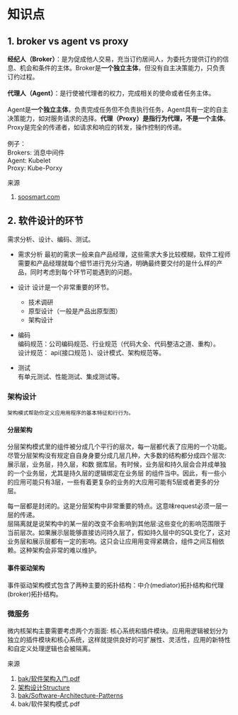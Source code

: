 # 知识点

## 1. broker vs agent vs proxy

**经纪人（Broker）**：是为促成他人交易，充当订约居间人，为委托方提供订约的信息、机会和条件的主体。Broker是**一个独立主体**，但没有自主决策能力，只负责订约过程。<br>
<br>
**代理人（Agent）**：是行使被代理者的权力，完成相关的使命或者任务主体。<br>
<br>
Agent是**一个独立主体**，负责完成任务但不负责执行任务，Agent具有一定的自主决策能力，如对服务请求的选择。**代理（Proxy）**是指**行为代理，不是一个主体**。Proxy是完全的传递者，如请求和响应的转发，操作控制的传递。<br>
<br>
例子：  
Brokers: 消息中间件 <br>
Agent: Kubelet <br>
Proxy: Kube-Porxy <br>  

来源
1. [soosmart.com](https://www.soosmart.com/topic/1033.html)


## 2. 软件设计的环节

需求分析、设计、编码、测试。<br>

- 需求分析
    最初的需求一般来自产品经理，这些需求大多比较模糊，软件工程师需要和产品经理就每个细节进行充分沟通，明确最终要交付的是什么样的产品，同时考虑到每个环节可能遇到的问题。
- 设计
    设计是一个非常重要的环节。
    - 技术调研
    - 原型设计（一般是产品出原型图）
    - 架构设计
- 编码<br>
    编码规范：公司编码规范、行业规范（代码大全、代码整洁之道、重构）。 <br>
    设计规范： api(接口规范 )、设计模式、架构规范等。

- 测试<br>
    有单元测试、性能测试、集成测试等。

### 架构设计
    架构模式帮助你定义应⽤用程序的基本特征和⾏行为。
#### 分层架构
分层架构模式⾥的组件被分成几个平行的层次，每一层都代表了应用的一个功能。尽管分层架构没有规定⾃自⾝身要分成几层几种，大多数的结构都分成四个层次:展示层，业务层，持久层，和数
据库层。有时候，业务层和持久层会合并成单独的一个业务层，尤其是持久层的逻辑绑定在业务层
的组件当中。因此，有一些小的应用可能只有3层，一些有着更复杂的业务的大应用可能有5层或者更多的分层。<br>

每一层都是封闭的。这是分层架构中非常重要的特点。这意味request必须一层一层的传递。<br>
层隔离就是说架构中的某一层的改变不会影响到其他层:这些变化的影响范围限于当前层次。如果展示层能够直接访问持久层了，假如持久层中的SQL变化了，这对业务层和展示层都有一定的影响。这只会让应⽤用变得紧耦合，组件之间互相依赖。这种架构会非常的难以维护。

#### 事件驱动架构
事件驱动架构模式包含了两种主要的拓扑结构：中介(mediator)拓扑结构和代理(broker)拓扑结构。

### 微服务
微内核架构主要需要考虑两个方⾯面: 核心系统和插件模块。应⽤用逻辑被划分为独立的插件模块和核心系统，这样就提供良好的可扩展性、灵活性，应用的新特性和自定义处理逻辑也会被隔离。

来源<br>
1. [bak/软件架构入门.pdf](https://www.ruanyifeng.com/blog/2016/09/software-architecture.html)
2. [架构设计Structure](https://jishuin.proginn.com/p/763bfbd5f8ca)
3. [bak/Software-Architecture-Patterns](https://get.oreilly.com/rs/107-FMS-070/images/Software-Architecture-Patterns.pdf)
4. bak/软件架构模式.pdf